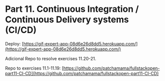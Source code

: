 # Part 11. Continuous Integration / Continuous Delivery systems (CI/CD)

Deploy: [https://gif-expert-app-08d6e26d8dd5.herokuapp.com/](https://gif-expert-app-08d6e26d8dd5.herokuapp.com/)

Adicional Repo to resolve exercises 11.20-21.

Repo to exercises 11.1-11.19: [https://github.com/patchamama/fullstackopen-part11-CI-CD](https://github.com/patchamama/fullstackopen-part11-CI-CD)

